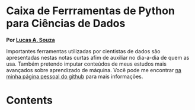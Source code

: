 # Caixa de Ferrramentas de Python para Ciências de Dados

**Por [Lucas A. Souza](https://lucas-alves-souza.github.io/)**

Importantes ferramentas utilizadas por cientistas de dados são apresentadas nestas notas curtas afim de auxiliar no dia-a-dia de quem as usa.
Também pretendo imputar conteúdos de meus estudos mais avançados sobre aprendizado de máquina.
Você pode me encontrar [na minha página pessoal do github](https://lucas-alves-souza.github.io/) para mais informações.


# Contents

```{tableofcontents}
```
